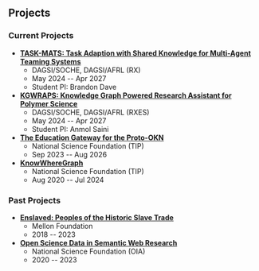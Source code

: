 ## Projects

### Current Projects
* **[TASK-MATS: Task Adaption with Shared Knowledge for Multi-Agent Teaming Systems](./project-pages/task-mats)**
  * DAGSI/SOCHE, DAGSI/AFRL (RX)
  * May 2024 -- Apr 2027
  * Student PI: Brandon Dave
* **[KGWRAPS: Knowledge Graph Powered Research Assistant for Polymer Science](./project-pages/kgwraps)**
  * DAGSI/SOCHE, DAGSI/AFRL (RXES)
  * May 2024 -- Apr 2027
  * Student PI: Anmol Saini
* **[The Education Gateway for the Proto-OKN](https://edugate.cs.wright.edu/)**
  * National Science Foundation (TIP)
  * Sep 2023 -- Aug 2026
* **[KnowWhereGraph](https://knowwheregraph.org/)**
  * National Science Foundation (TIP)
  * Aug 2020 -- Jul 2024

### Past Projects
* **[Enslaved: Peoples of the Historic Slave Trade](https://enslaved.org/)**
  * Mellon Foundation
  * 2018 -- 2023
* **[Open Science Data in Semantic Web Research](https://daselab.cs.ksu.edu/projects/open-science-data-semantic-web-research)**
  * National Science Foundation (OIA)
  * 2020 -- 2023
